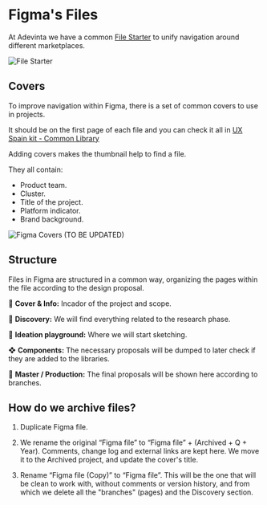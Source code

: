 # Figma's Files
At Adevinta we have a common [File Starter](https://www.figma.com/file/U63D587DKpldpuTY4kPPuu/Template-File-Starter) to unify navigation around different marketplaces.

![File Starter](https://github.com/turolopezsanabria/DesignOps-Playbook/blob/master/ASSETS/File-starter-cover.png)

## Covers
To improve navigation within Figma, there is a set of common covers to use in projects.

It should be on the first page of each file and you can check it all in [UX Spain kit - Common Library](https://www.figma.com/file/0QxwRRgAU7206f2CjVPwzs/UX-Spain---Common-Library?node-id=1776%3A562)

Adding covers makes the thumbnail help to find a file.

They all contain:

- Product team.
- Cluster.
- Title of the project.
- Platform indicator.
- Brand background.

![Figma Covers (TO BE UPDATED)](https://github.com/turolopezsanabria/DesignOps-Playbook/blob/master/ASSETS/figma-covers.png)

## Structure
Files in Figma are structured in a common way, organizing the pages within the file according to the design proposal.

📸 **Cover & Info:** Incador of the project and scope.

🔎 **Discovery:** We will find everything related to the research phase.

🦄 **Ideation playground:** Where we will start sketching.

❖ **Components:** The necessary proposals will be dumped to later check if they are added to the libraries.

🌳 **Master / Production:** The final proposals will be shown here according to branches.

## How do we archive files?

1. Duplicate Figma file.

2. We rename the original “Figma file” to “Figma file” + (Archived + Q + Year). Comments, change log and external links are kept here. We move it to the Archived project, and update the cover's title.

3. Rename “Figma file (Copy)” to “Figma file”. This will be the one that will be clean to work with, without comments or version history, and from which we delete all the "branches" (pages) and the Discovery section.

